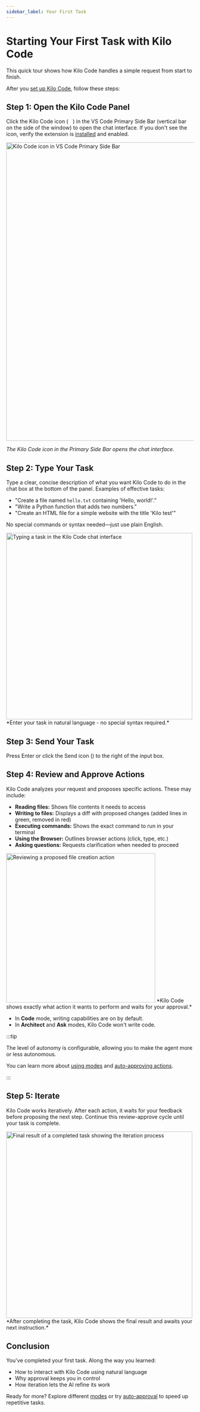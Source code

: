 ```yaml
---
sidebar_label: Your First Task
---
```


# Starting Your First Task with Kilo Code

This quick tour shows how Kilo Code handles a simple request from start to finish.

After you [set up Kilo Code](/getting-started/setting-up), follow these steps:

## Step 1: Open the Kilo Code Panel

Click the Kilo Code icon (<img src="/docs/img/kilo-v1.svg" width="12" />) in the VS Code Primary Side Bar (vertical bar on the side of the window) to open the chat interface. If you don't see the icon, verify the extension is [installed](/getting-started/installing) and enabled.

<img src="/docs/img/your-first-task/your-first-task.png" alt="Kilo Code icon in VS Code Primary Side Bar" width="800" />

*The Kilo Code icon in the Primary Side Bar opens the chat interface.*

## Step 2: Type Your Task

Type a clear, concise description of what you want Kilo Code to do in the chat box at the bottom of the panel. Examples of effective tasks:

* "Create a file named `hello.txt` containing 'Hello, world!'."
* "Write a Python function that adds two numbers."
* "Create an HTML file for a simple website with the title 'Kilo test'"

No special commands or syntax needed—just use plain English.

<img src="/docs/img/your-first-task/your-first-task-6.png" alt="Typing a task in the Kilo Code chat interface" width="500" />
*Enter your task in natural language - no special syntax required.*

## Step 3: Send Your Task

Press Enter or click the Send icon (<Codicon name="send" />) to the right of the input box.

## Step 4: Review and Approve Actions

Kilo Code analyzes your request and proposes specific actions. These may include:

* **Reading files:** Shows file contents it needs to access
* **Writing to files:** Displays a diff with proposed changes (added lines in green, removed in red)
* **Executing commands:** Shows the exact command to run in your terminal
* **Using the Browser:** Outlines browser actions (click, type, etc.)
* **Asking questions:** Requests clarification when needed to proceed

<img src="/docs/img/your-first-task/your-first-task-7.png" alt="Reviewing a proposed file creation action" width="400" />
*Kilo Code shows exactly what action it wants to perform and waits for your approval.*

* In **Code** mode, writing capabilities are on by default.
* In **Architect** and **Ask** modes, Kilo Code won't write code.

:::tip

The level of autonomy is configurable, allowing you to make the agent more or less autonomous. 

You can learn more about [using modes](/basic-usage/using-modes) and [auto-approving actions](/features/auto-approving-actions).

:::

## Step 5: Iterate

Kilo Code works iteratively. After each action, it waits for your feedback before proposing the next step. Continue this review-approve cycle until your task is complete.

<img src="/docs/img/your-first-task/your-first-task-8.png" alt="Final result of a completed task showing the iteration process" width="500" />
*After completing the task, Kilo Code shows the final result and awaits your next instruction.*

## Conclusion

You've completed your first task. Along the way you learned:

* How to interact with Kilo Code using natural language
* Why approval keeps you in control
* How iteration lets the AI refine its work

Ready for more? Explore different [modes](/basic-usage/using-modes) or try [auto-approval](/features/auto-approving-actions) to speed up repetitive tasks.
